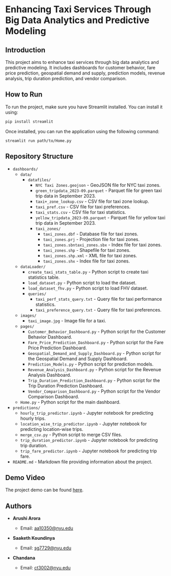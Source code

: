 # Enhancing Taxi Services Through Big Data Analytics and Predictive Modeling

## Introduction
This project aims to enhance taxi services through big data analytics and predictive modeling. It includes dashboards for customer behavior, fare price prediction, geospatial demand and supply, prediction models, revenue analysis, trip duration prediction, and vendor comparison.

## How to Run

To run the project, make sure you have Streamlit installed. You can install it using:

```bash
pip install streamlit
```
Once installed, you can run the application using the following command:
```
streamlit run path/to/Home.py
```

## Repository Structure

- `dashboards/`
  - `data/`
    - `datafiles/`
      - `NYC Taxi Zones.geojson` - GeoJSON file for NYC taxi zones.
      - `green_tripdata_2023-09.parquet` - Parquet file for green taxi trip data in September 2023.
      - `taxi+_zone_lookup.csv` - CSV file for taxi zone lookup.
      - `taxi_pref.csv` - CSV file for taxi preferences.
      - `taxi_stats.csv` - CSV file for taxi statistics.
      - `yellow_tripdata_2023-09.parquet` - Parquet file for yellow taxi trip data in September 2023.
      - `taxi_zones/`
        - `taxi_zones.dbf` - Database file for taxi zones.
        - `taxi_zones.prj` - Projection file for taxi zones.
        - `taxi_zones.sbntaxi_zones.sbx` - Index file for taxi zones.
        - `taxi_zones.shp` - Shapefile for taxi zones.
        - `taxi_zones.shp.xml` - XML file for taxi zones.
        - `taxi_zones.shx` - Index file for taxi zones.
  - `dataLoader/`
    - `create_taxi_stats_table.py` - Python script to create taxi statistics table.
    - `load_dataset.py` - Python script to load the dataset.
    - `load_dataset_fhv.py` - Python script to load FHV dataset.
    - `queries/`
      - `taxi_perf_stats_query.txt` - Query file for taxi performance statistics.
      - `taxi_preference_query.txt` - Query file for taxi preferences.
  - `images/`
    - `taxi_image.jpg` - Image file for a taxi.
  - `pages/`
    - `Customer_Behavior_Dashboard.py` - Python script for the Customer Behavior Dashboard.
    - `Fare_Price_Prediction_Dashboard.py` - Python script for the Fare Price Prediction Dashboard.
    - `Geospatial_Demand_and_Supply_Dashboard.py` - Python script for the Geospatial Demand and Supply Dashboard.
    - `Prediction_Models.py` - Python script for prediction models.
    - `Revenue_Analysis_Dashboard.py` - Python script for the Revenue Analysis Dashboard.
    - `Trip_Duration_Prediction_Dashboard.py` - Python script for the Trip Duration Prediction Dashboard.
    - `Vendor_Comparison_Dashboard.py` - Python script for the Vendor Comparison Dashboard.
  - `Home.py` - Python script for the main dashboard.
- `predictions/`
  - `hourly_trip_predictor.ipynb` - Jupyter notebook for predicting hourly trips.
  - `location_wise_trip_predictor.ipynb` - Jupyter notebook for predicting location-wise trips.
  - `merge_csv.py` - Python script to merge CSV files.
  - `trip_duration_predictor.ipynb` - Jupyter notebook for predicting trip duration.
  - `trip_fare_predictor.ipynb` - Jupyter notebook for predicting trip fare.
- `README.md` - Markdown file providing information about the project.

## Demo Video

The project demo can be found [here](https://drive.google.com/file/d/1RgqfifhoaMTZegTxa05FoXP6XksU_5KI/view?usp=sharing).

## Authors

- **Arushi Arora**
  - Email: [aa10350@nyu.edu](mailto:aa10350@nyu.edu)

- **Saaketh Koundinya**
  - Email: [sg7729@nyu.edu](mailto:sg7729@nyu.edu)

- **Chandana**
  - Email: [ct3002@nyu.edu](mailto:ct3002@nyu.edu)
